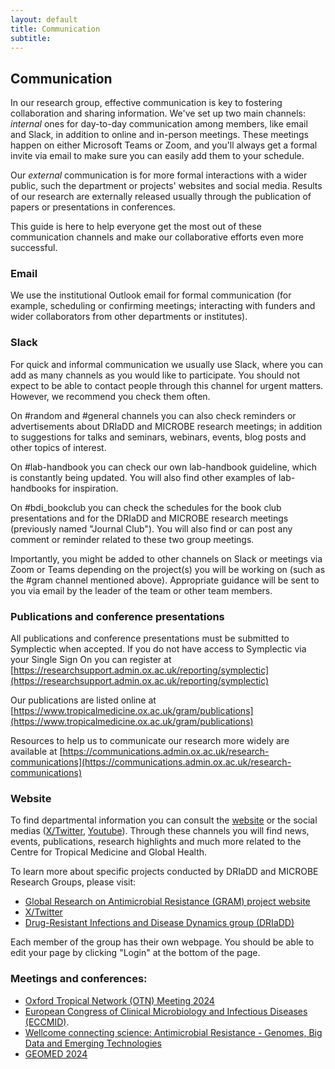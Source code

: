 ```yaml
---
layout: default
title: Communication
subtitle: 
---
```


## Communication

In our research group, effective communication is key to fostering collaboration and sharing information. We've set up two main channels: *internal* ones for day-to-day communication among members, like email and Slack, in addition to online and in-person meetings. These meetings happen on either Microsoft Teams or Zoom, and you'll always get a formal invite via email to make sure you can easily add them to your schedule.

Our *external* communication is for more formal interactions with a wider public, such the department or projects' websites and social media. Results of our research are externally released usually through the publication of papers or presentations in conferences.

This guide is here to help everyone get the most out of these communication channels and make our collaborative efforts even more successful.
 
### Email

We use the institutional Outlook email for formal communication (for example, scheduling or confirming meetings; interacting with funders and wider collaborators from other departments or institutes).
 
### Slack

For quick and informal communication we usually use Slack, where you can add as many channels as you would like to participate. You should not expect to be able to contact people through this channel for urgent matters. However, we recommend you check them often.

On #random and #general channels you can also check reminders or advertisements about DRIaDD and MICROBE research meetings; in addition to suggestions for talks and seminars, webinars, events, blog posts and other topics of interest.

On #lab-handbook you can check our own lab-handbook guideline, which is constantly being updated. You will also find other examples of lab-handbooks for inspiration.

On #bdi_bookclub you can check the schedules for the book club presentations and for the DRIaDD and MICROBE research meetings (previously named "Journal Club"). You will also find or can post any comment or reminder related to these two group meetings.
 
Importantly, you might be added to other channels on Slack or meetings via Zoom or Teams depending on the project(s) you will be working on (such as the #gram channel mentioned above). Appropriate guidance will be sent to you via email by the leader of the team or other team members.
 
### Publications and conference presentations

All publications and conference presentations must be submitted to Symplectic when accepted. If you do not have access to Symplectic via your Single Sign On you can register at [https://researchsupport.admin.ox.ac.uk/reporting/symplectic](https://researchsupport.admin.ox.ac.uk/reporting/symplectic)
 
Our publications are listed online at [https://www.tropicalmedicine.ox.ac.uk/gram/publications](https://www.tropicalmedicine.ox.ac.uk/gram/publications)
 
Resources to help us to communicate our research more widely are available at [https://communications.admin.ox.ac.uk/research-communications](https://communications.admin.ox.ac.uk/research-communications)
 
### Website

To find departmental information you can consult the [website](https://www.tropicalmedicine.ox.ac.uk/) or the social medias ([X/Twitter](https://twitter.com/TropMedOxford), [Youtube](https://www.youtube.com/@TropMedOxford)). Through these channels you will find news, events, publications, research highlights and much more related to the Centre for Tropical Medicine and Global Health.

To learn more about specific projects conducted by DRIaDD and MICROBE Research Groups, please visit:

* [Global Research on Antimicrobial Resistance (GRAM) project website](https://www.tropicalmedicine.ox.ac.uk/gram/about)
* [X/Twitter](https://twitter.com/Oxford_GRAM)
* [Drug-Resistant Infections and Disease Dynamics group (DRIaDD)](https://www.cghr.ox.ac.uk/research/drug-resistant-infections-and-disease-dynamics-group)
 
Each member of the group has their own webpage. You should be able to edit your page by clicking "Login" at the bottom of the page.
  
### Meetings and conferences:

* [Oxford Tropical Network (OTN) Meeting 2024](https://www.tropmedres.ac/OTN2024/oxford-tropical-network-2024-conference)
* [European Congress of Clinical Microbiology and Infectious Diseases (ECCMID)](https://www.eccmid.org/).
* [Wellcome connecting science: Antimicrobial Resistance - Genomes, Big Data and Emerging Technologies](https://coursesandconferences.wellcomeconnectingscience.org/event/antimicrobial-resistance-genomes-big-data-and-emerging-technologies-20240313/)
* [GEOMED 2024](https://www.uhasselt.be/en/events-en/2023-2024/geomed2024)
